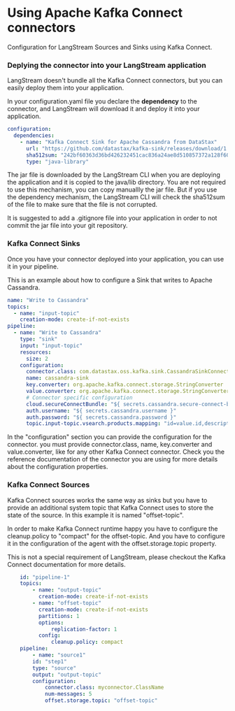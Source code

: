 # Using Apache Kafka Connect connectors

Configuration for LangStream Sources and Sinks using Kafka Connect.

### Deplying the connector into your LangStream application

LangStream doesn't bundle all the Kafka Connect connectors, but you can easily deploy them into your application.

In your configuration.yaml file you declare the **dependency** to the connector, and LangStream will download it and deploy it into your application.

```yaml
configuration:
  dependencies:
    - name: "Kafka Connect Sink for Apache Cassandra from DataStax"
      url: "https://github.com/datastax/kafka-sink/releases/download/1.5.0/kafka-connect-cassandra-sink-1.5.0.jar"
      sha512sum: "242bf60363d36bd426232451cac836a24ae8d510857372a128f601503ad77aa9eabf14c4f484ca0830b6a68d9e8664e3820739ad8dd3deee2c58e49a94a20a3c"
      type: "java-library"
```

The jar file is downloaded by the LangStream CLI when you are deploying the application and it is copied to the java/lib directory.
You are not required to use this mechanism, you can copy manuallly the jar file.
But if you use the dependency mechanism, the LangStream CLI will check the sha512sum of the file to make sure that the file is not corrupted.

It is suggested to add a .gitignore file into your application in order to not commit the jar file into your git repository.


### Kafka Connect Sinks

Once you have your connector deployed into your application, you can use it in your pipeline.

This is an example about how to configure a Sink that writes to Apache Cassandra.

```yaml
name: "Write to Cassandra"
topics:
  - name: "input-topic"
    creation-mode: create-if-not-exists
pipeline:
  - name: "Write to Cassandra"
    type: "sink"
    input: "input-topic"
    resources:
      size: 2
    configuration:
      connector.class: com.datastax.oss.kafka.sink.CassandraSinkConnector
      name: cassandra-sink
      key.converter: org.apache.kafka.connect.storage.StringConverter
      value.converter: org.apache.kafka.connect.storage.StringConverter
      # Connector specific configuration
      cloud.secureConnectBundle: "${ secrets.cassandra.secure-connect-bundle }"
      auth.username: "${ secrets.cassandra.username }"
      auth.password: "${ secrets.cassandra.password }"
      topic.input-topic.vsearch.products.mapping: "id=value.id,description=value.description,name=value.name"
```

In the "configuration" section you can provide the configuration for the connector.
you must provide connector.class, name, key.converter and value.converter, like for any other Kafka Connect connector.
Check you the reference documentation of the connector you are using for more details about the configuration properties.

### Kafka Connect Sources

Kafka Connect sources works the same way as sinks but you have to provide an additional system topic that Kafka Connect uses to store
the state of the source.
In this example it is named "offset-topic".

In order to make Kafka Connect runtime happy you have to configure the cleanup.policy to "compact" for the offset-topic.
And you have to configure it in the configuration of the agent with the offset.storage.topic property.

This is not a special requirement of LangStream, please checkout the Kafka Connect documentation for more details.

```yaml
    id: "pipeline-1"
    topics:
        - name: "output-topic"
          creation-mode: create-if-not-exists
        - name: "offset-topic"
          creation-mode: create-if-not-exists
          partitions: 1
          options:
              replication-factor: 1
          config:
              cleanup.policy: compact
    pipeline:
        - name: "source1"
        id: "step1"
        type: "source"
        output: "output-topic"
        configuration:
            connector.class: myconnector.ClassName
            num-messages: 5
            offset.storage.topic: "offset-topic"
```